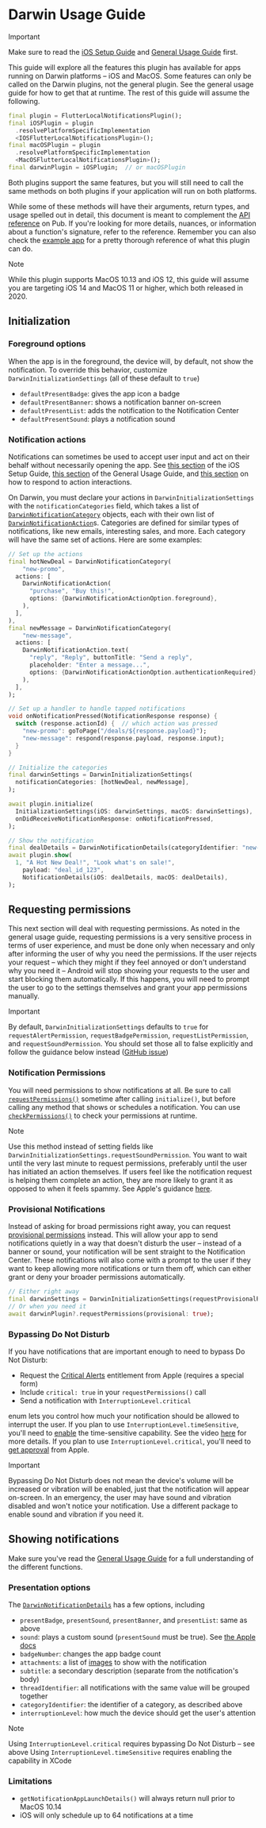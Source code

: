 # Darwin Usage Guide

> [!Important]
>
> Make sure to read the [iOS Setup Guide](./ios-setup.md) and [General Usage Guide](./usage.md) first.

This guide will explore all the features this plugin has available for apps running on Darwin platforms – iOS and MacOS. Some features can only be called on the Darwin plugins, not the general plugin. See the general usage guide for how to get that at runtime. The rest of this guide will assume the following. 

```dart
final plugin = FlutterLocalNotificationsPlugin();
final iOSPlugin = plugin
  .resolvePlatformSpecificImplementation
  <IOSFlutterLocalNotificationsPlugin>();
final macOSPlugin = plugin
  .resolvePlatformSpecificImplementation
  <MacOSFlutterLocalNotificationsPlugin>();
final darwinPlugin = iOSPlugin;  // or macOSPlugin
```

Both plugins support the same features, but you will still need to call the same methods on both plugins if your application will run on both platforms. 

While some of these methods will have their arguments, return types, and usage spelled out in detail, this document is meant to complement the [API reference](https://pub.dev/documentation/flutter_local_notifications/latest/index.html) on Pub. If you're looking for more details, nuances, or information about a function's signature, refer to the reference. Remember you can also check the [example app](https://github.com/MaikuB/flutter_local_notifications/tree/master/flutter_local_notifications/example) for a pretty thorough reference of what this plugin can do.

> [!Note]
>
> While this plugin supports MacOS 10.13 and iOS 12, this guide will assume you are targeting iOS 14 and MacOS 11 or higher, which both released in 2020.

## Initialization

### Foreground options

When the app is in the foreground, the device will, by default, not show the notification. To override this behavior, customize `DarwinInitializationSettings` (all of these default to `true`)

- `defaultPresentBadge`: gives the app icon a badge 
- `defaultPresentBanner`: shows a notification banner on-screen
- `defaultPresentList`: adds the notification to the Notification Center
- `defaultPresentSound`: plays a notification sound

### Notification actions

Notifications can sometimes be used to accept user input and act on their behalf without necessarily opening the app. See [this section](./ios-setup#handling-actions) of the iOS Setup Guide, [this section](./usage.md#notification-actions) of the General Usage Guide, and [this section](./usage.md#the-initialize-function) on how to respond to action interactions. 

On Darwin, you must declare your actions in `DarwinInitializationSettings` with the `notificationCategories` field, which takes a list of [`DarwinNotificationCategory`](https://pub.dev/documentation/flutter_local_notifications/latest/flutter_local_notifications/DarwinNotificationCategory-class.html) objects, each with their own list of [`DarwinNotificationAction`](https://pub.dev/documentation/flutter_local_notifications/latest/flutter_local_notifications/DarwinNotificationAction-class.html)s. Categories are defined for similar types of notifications, like new emails, interesting sales, and more. Each category will have the same set of actions. Here are some examples: 

```dart
// Set up the actions
final hotNewDeal = DarwinNotificationCategory(
	"new-promo",
  actions: [
    DarwinNotificationAction(
      "purchase", "Buy this!", 
      options: {DarwinNotificationActionOption.foreground},
    ),
  ],
),
final newMessage = DarwinNotificationCategory(
	"new-message", 
  actions: [
    DarwinNotificationAction.text(
      "reply", "Reply", buttonTitle: "Send a reply",
      placeholder: "Enter a message...",
      options: {DarwinNotificationActionOption.authenticationRequired},
    ),
  ],
);

// Set up a handler to handle tapped notifications
void onNotificationPressed(NotificationResponse response) {
  switch (response.actionId) {  // which action was pressed
    "new-promo": goToPage("/deals/${response.payload}");
    "new-message": respond(response.payload, response.input);
  }
}

// Initialize the categories
final darwinSettings = DarwinInitializationSettings(
  notificationCategories: [hotNewDeal, newMessage],
);

await plugin.initialize(
  InitializationSettings(iOS: darwinSettings, macOS: darwinSettings),
  onDidReceiveNotificationResponse: onNotificationPressed,
);

// Show the notification
final dealDetails = DarwinNotificationDetails(categoryIdentifier: "new-promo");
await plugin.show(
  1, "A Hot New Deal!", "Look what's on sale!",
	payload: "deal_id_123",
	NotificationDetails(iOS: dealDetails, macOS: dealDetails),
);
```

## Requesting permissions

This next section will deal with requesting permissions. As noted in the general usage guide, requesting permissions is a very sensitive process in terms of user experience, and must be done only when necessary and only after informing the user of why you need the permissions. If the user rejects your request – which they might if they feel annoyed or don't understand why you need it – Android will stop showing your requests to the user and start blocking them automatically. If this happens, you will need to prompt the user to go to the settings themselves and grant your app permissions manually. 

> [!Important]
>
> By default, `DarwinInitializationSettings` defaults to `true` for `requestAlertPermission`, `requestBadgePermission`, `requestListPermission`, and `requestSoundPermission`. You should set those all to false explicitly and follow the guidance below instead ([GitHub issue](https://github.com/MaikuB/flutter_local_notifications/issues/2693))

### Notification Permissions

You will need permissions to show notifications at all. Be sure to call [`requestPermissions()`](https://pub.dev/documentation/flutter_local_notifications/latest/flutter_local_notifications/MacOSFlutterLocalNotificationsPlugin/requestPermissions.html) sometime after calling `initialize()`, but before calling any method that shows or schedules a notification. You can use [`checkPermissions()`](https://pub.dev/documentation/flutter_local_notifications/latest/flutter_local_notifications/MacOSFlutterLocalNotificationsPlugin/checkPermissions.html) to check your permissions at runtime.

> [!NOTE]
>
> Use this method instead of setting fields like `DarwinInitializationSettings.requestSoundPermission`. You want to wait until the very last minute to request permissions, preferably until the user has initiated an action themselves. If users feel like the notification request is helping them complete an action, they are more likely to grant it as opposed to when it feels spammy. See Apple's guidance [here](https://developer.apple.com/documentation/usernotifications/asking-permission-to-use-notifications#Explicitly-request-authorization-in-context).

### Provisional Notifications

Instead of asking for broad permissions right away, you can request [provisional permissions](https://developer.apple.com/documentation/usernotifications/asking-permission-to-use-notifications#Use-provisional-authorization-to-send-trial-notifications) instead. This will allow your app to send notifications quietly in a way that doesn't disturb the user – instead of a banner or sound, your notification will be sent straight to the Notification Center. These notifications will also come with a prompt to the user if they want to keep allowing more notifications or turn them off, which can either grant or deny your broader permissions automatically.  

```dart
// Either right away
final darwinSettings = DarwinInitializationSettings(requestProvisionalPermission: true);
// Or when you need it
await darwinPlugin?.requestPermissions(provisional: true);
```

### Bypassing Do Not Disturb

If you have notifications that are important enough to need to bypass Do Not Disturb:

- Request the [Critical Alerts](https://developer.apple.com/documentation/bundleresources/entitlements/com.apple.developer.usernotifications.critical-alerts) entitlement from Apple (requires a special form)
- Include `critical: true` in your `requestPermissions()` call
- Send a notification with `InterruptionLevel.critical`

 enum lets you control how much your notification should be allowed to interrupt the user. If you plan to use `InterruptionLevel.timeSensitive`, you'll need to [enable](https://help.apple.com/xcode/mac/current/#/dev88ff319e7) the time-sensitive capability. See the video [here](https://developer.apple.com/videos/play/wwdc2021/10091/) for more details. If you plan to use `InterruptionLevel.critical`, you'll need to [get approval](https://developer.apple.com/contact/request/notifications-critical-alerts-entitlement/) from Apple.

> [!Important]
>
> Bypassing Do Not Disturb does not mean the device's volume will be increased or vibration will be enabled, just that the notification will appear on-screen. In an emergency, the user may have sound and vibration disabled and won't notice your notification. Use a different package to enable sound and vibration if you need it. 

## Showing notifications

Make sure you've read the [General Usage Guide](./usage.md#showing-notifications) for a full understanding of the different functions.

### Presentation options

The [`DarwinNotificationDetails`](https://pub.dev/documentation/flutter_local_notifications/latest/flutter_local_notifications/DarwinNotificationDetails-class.html) has a few options, including

- `presentBadge`, `presentSound`, `presentBanner`, and `presentList`: same as above
- `sound`: plays a custom sound (`presentSound` must be true). See [the Apple docs](https://developer.apple.com/documentation/usernotifications/unnotificationsound?language=objc)
- `badgeNumber`: changes the app badge count
- `attachments`: a list of [images](https://developer.apple.com/documentation/usernotifications/unnotificationattachment?language=objc) to show with the notification
- `subtitle`: a secondary description (separate from the notification's body)
- `threadIdentifier`: all notifications with the same value will be grouped together
- `categoryIdentifier`: the identifier of a category, as described above
- `interruptionLevel`: how much the device should get the user's attention

> [!Note]
>
> Using `InterruptionLevel.critical` requires bypassing Do Not Disturb – see above
> Using `InterruptionLevel.timeSensitive` requires enabling the capability in XCode

### Limitations

- `getNotificationAppLaunchDetails()` will always return null prior to MacOS 10.14
- iOS will only schedule up to 64 notifications at a time
